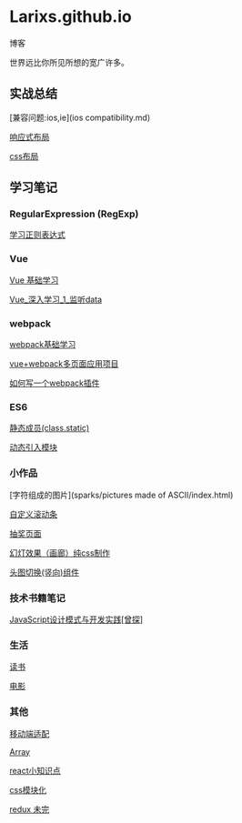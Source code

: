 # Larixs.github.io
博客

世界远比你所见所想的宽广许多。


## 实战总结

[兼容问题:ios,ie](ios compatibility.md)

[响应式布局](responsive.md)

[css布局](layout.md)

## 学习笔记

### RegularExpression (RegExp)

[学习正则表达式](study-reg.md)


### Vue

[Vue 基础学习](Vue/study-vue.md)

[Vue_深入学习_1_监听data](Vue/study_vue_deep1.md)

### webpack

[webpack基础学习](webpack/studyWebpack.md)

[vue+webpack多页面应用项目](https://github.com/Larixs/vue-cli-multi-page)

[如何写一个webpack插件](webpack/how_to_write_a_plugin.md)

### ES6

[静态成员\(class.static\)](ES6/static.md)

[动态引入模块](ES6/dynamic_import.md)

### 小作品

[字符组成的图片](sparks/pictures made of ASCII/index.html)

[自定义滚动条](sparks/scrollBar/index.html)

[抽奖页面](sparks/lottery/index.html)

[幻灯效果（画廊）纯css制作](sparks/PPT/index-css.html)

[头图切换(竖向)组件](sparks/whirlingBanner/index.html)

### 技术书籍笔记

[JavaScript设计模式与开发实践\[曾探\]](books/test.md)

### 生活

[读书](books/remarks.md)

[电影](movies/remarks.md)

### 其他

[移动端适配](wap.md)

[Array](study-Array.md)

[react小知识点](react/react.md)

[css模块化](react/cssmodule.md)

[redux 未完](redux/redux.md)

